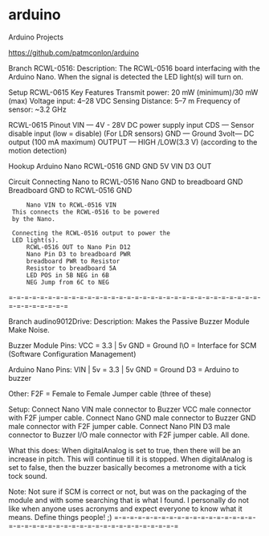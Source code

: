 # arduino
Arduino Projects

https://github.com/patmconlon/arduino

Branch RCWL-0516:
 Description:
   The RCWL-0516 board interfacing with
   the Arduino Nano. When the signal is
   detected the LED light(s) will turn on.
 
 Setup
   RCWL-0615 Key Features
     Transmit power: 20 mW (minimum)/30 mW (max)
     Voltage input: 4–28 VDC
     Sensing Distance: 5–7 m
     Frequency of sensor: ~3.2 GHz
 
   RCWL-0615 Pinout
     VIN — 4V - 28V DC power supply input
     CDS — Sensor disable input (low = disable) (For LDR sensors)
     GND — Ground
     3volt— DC output (100 mA maximum)
     OUTPUT — HIGH /LOW(3.3 V) (according to the motion detection)
   
   Hookup
     Arduino Nano RCWL-0516
     GND          GND
     5V           VIN
     D3           OUT
   
   Circuit
     Connecting Nano to RCWL-0516
         Nano GND to breadboard GND
         Breadboard GND to RCWL-0516 GND
         
         Nano VIN to RCWL-0516 VIN
     This connects the RCWL-0516 to be powered
     by the Nano.
     
     Connecting the RCWL-0516 output to power the
     LED light(s).
         RCWL-0516 OUT to Nano Pin D12
         Nano Pin D3 to breadboard PWR
         breadboard PWR to Resistor
         Resistor to breadboard 5A
         LED POS in 5B NEG in 6B
         NEG Jump from 6C to NEG
=-=-=-=-=-=-=-=-=-=-=-=-=-=-=-=-=-=-=-=-=-=-=-=-=-=-=-=-=-=-=-=-=-=-=-=-=-=-=-=

Branch audino9012Drive:
 Description:
    Makes the Passive Buzzer Module Make Noise.
 
 Buzzer Module Pins:
    VCC = 3.3 | 5v
    GND = Ground
    I\O = Interface for SCM (Software Configuration Management)
 
 Arduino Nano Pins:
    VIN | 5v = 3.3 | 5v
    GND = Ground
    D3 = Arduino to buzzer
 
 Other:
    F2F = Female to Female Jumper cable (three of these)
 
 Setup:
    Connect Nano VIN male connector to Buzzer VCC male connector with F2F jumper cable.
    Connect Nano GND male connector to Buzzer GND male connector with F2F jumper cable.
    Connect Nano PIN D3 male connector to Buzzer I/O male connector with F2F jumper cable.
    All done.
 
 What this does:
    When digitalAnalog is set to true, then
    there will be an increase in pitch. This will continue till
    it is stopped. 
    When digitalAnalog is set to false, then
    the buzzer basically becomes a metronome with a tick tock sound.
 
 Note: Not sure if SCM is correct or not, but was on the packaging of the module
    and with some searching that is what I found. I personally do not like when
    anyone uses acronyms and expect everyone to know what it means.
    Define things people! ;)
=-=-=-=-=-=-=-=-=-=-=-=-=-=-=-=-=-=-=-=-=-=-=-=-=-=-=-=-=-=-=-=-=-=-=-=-=-=-=-=

